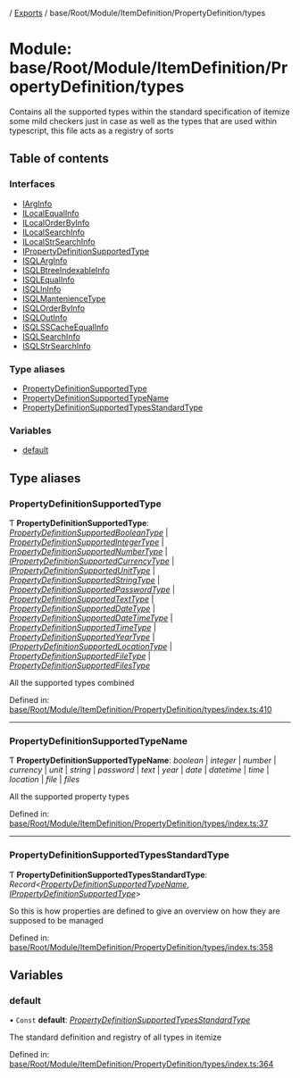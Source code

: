 [](../README.md) / [Exports](../modules.md) / base/Root/Module/ItemDefinition/PropertyDefinition/types

# Module: base/Root/Module/ItemDefinition/PropertyDefinition/types

Contains all the supported types within the standard specification of itemize
some mild checkers just in case as well as the types that are used within
typescript, this file acts as a registry of sorts

## Table of contents

### Interfaces

- [IArgInfo](../interfaces/base_root_module_itemdefinition_propertydefinition_types.iarginfo.md)
- [ILocalEqualInfo](../interfaces/base_root_module_itemdefinition_propertydefinition_types.ilocalequalinfo.md)
- [ILocalOrderByInfo](../interfaces/base_root_module_itemdefinition_propertydefinition_types.ilocalorderbyinfo.md)
- [ILocalSearchInfo](../interfaces/base_root_module_itemdefinition_propertydefinition_types.ilocalsearchinfo.md)
- [ILocalStrSearchInfo](../interfaces/base_root_module_itemdefinition_propertydefinition_types.ilocalstrsearchinfo.md)
- [IPropertyDefinitionSupportedType](../interfaces/base_root_module_itemdefinition_propertydefinition_types.ipropertydefinitionsupportedtype.md)
- [ISQLArgInfo](../interfaces/base_root_module_itemdefinition_propertydefinition_types.isqlarginfo.md)
- [ISQLBtreeIndexableInfo](../interfaces/base_root_module_itemdefinition_propertydefinition_types.isqlbtreeindexableinfo.md)
- [ISQLEqualInfo](../interfaces/base_root_module_itemdefinition_propertydefinition_types.isqlequalinfo.md)
- [ISQLInInfo](../interfaces/base_root_module_itemdefinition_propertydefinition_types.isqlininfo.md)
- [ISQLMantenienceType](../interfaces/base_root_module_itemdefinition_propertydefinition_types.isqlmanteniencetype.md)
- [ISQLOrderByInfo](../interfaces/base_root_module_itemdefinition_propertydefinition_types.isqlorderbyinfo.md)
- [ISQLOutInfo](../interfaces/base_root_module_itemdefinition_propertydefinition_types.isqloutinfo.md)
- [ISQLSSCacheEqualInfo](../interfaces/base_root_module_itemdefinition_propertydefinition_types.isqlsscacheequalinfo.md)
- [ISQLSearchInfo](../interfaces/base_root_module_itemdefinition_propertydefinition_types.isqlsearchinfo.md)
- [ISQLStrSearchInfo](../interfaces/base_root_module_itemdefinition_propertydefinition_types.isqlstrsearchinfo.md)

### Type aliases

- [PropertyDefinitionSupportedType](base_root_module_itemdefinition_propertydefinition_types.md#propertydefinitionsupportedtype)
- [PropertyDefinitionSupportedTypeName](base_root_module_itemdefinition_propertydefinition_types.md#propertydefinitionsupportedtypename)
- [PropertyDefinitionSupportedTypesStandardType](base_root_module_itemdefinition_propertydefinition_types.md#propertydefinitionsupportedtypesstandardtype)

### Variables

- [default](base_root_module_itemdefinition_propertydefinition_types.md#default)

## Type aliases

### PropertyDefinitionSupportedType

Ƭ **PropertyDefinitionSupportedType**: [*PropertyDefinitionSupportedBooleanType*](base_root_module_itemdefinition_propertydefinition_types_boolean.md#propertydefinitionsupportedbooleantype) \| [*PropertyDefinitionSupportedIntegerType*](base_root_module_itemdefinition_propertydefinition_types_integer.md#propertydefinitionsupportedintegertype) \| [*PropertyDefinitionSupportedNumberType*](base_root_module_itemdefinition_propertydefinition_types_number.md#propertydefinitionsupportednumbertype) \| [*IPropertyDefinitionSupportedCurrencyType*](../interfaces/base_root_module_itemdefinition_propertydefinition_types_currency.ipropertydefinitionsupportedcurrencytype.md) \| [*IPropertyDefinitionSupportedUnitType*](../interfaces/base_root_module_itemdefinition_propertydefinition_types_unit.ipropertydefinitionsupportedunittype.md) \| [*PropertyDefinitionSupportedStringType*](base_root_module_itemdefinition_propertydefinition_types_string.md#propertydefinitionsupportedstringtype) \| [*PropertyDefinitionSupportedPasswordType*](base_root_module_itemdefinition_propertydefinition_types_password.md#propertydefinitionsupportedpasswordtype) \| [*PropertyDefinitionSupportedTextType*](base_root_module_itemdefinition_propertydefinition_types_text.md#propertydefinitionsupportedtexttype) \| [*PropertyDefinitionSupportedDateType*](base_root_module_itemdefinition_propertydefinition_types_date.md#propertydefinitionsupporteddatetype) \| [*PropertyDefinitionSupportedDateTimeType*](base_root_module_itemdefinition_propertydefinition_types_datetime.md#propertydefinitionsupporteddatetimetype) \| [*PropertyDefinitionSupportedTimeType*](base_root_module_itemdefinition_propertydefinition_types_time.md#propertydefinitionsupportedtimetype) \| [*PropertyDefinitionSupportedYearType*](base_root_module_itemdefinition_propertydefinition_types_year.md#propertydefinitionsupportedyeartype) \| [*IPropertyDefinitionSupportedLocationType*](../interfaces/base_root_module_itemdefinition_propertydefinition_types_location.ipropertydefinitionsupportedlocationtype.md) \| [*PropertyDefinitionSupportedFileType*](base_root_module_itemdefinition_propertydefinition_types_file.md#propertydefinitionsupportedfiletype) \| [*PropertyDefinitionSupportedFilesType*](base_root_module_itemdefinition_propertydefinition_types_files.md#propertydefinitionsupportedfilestype)

All the supported types combined

Defined in: [base/Root/Module/ItemDefinition/PropertyDefinition/types/index.ts:410](https://github.com/onzag/itemize/blob/11a98dec/base/Root/Module/ItemDefinition/PropertyDefinition/types/index.ts#L410)

___

### PropertyDefinitionSupportedTypeName

Ƭ **PropertyDefinitionSupportedTypeName**: *boolean* \| *integer* \| *number* \| *currency* \| *unit* \| *string* \| *password* \| *text* \| *year* \| *date* \| *datetime* \| *time* \| *location* \| *file* \| *files*

All the supported property types

Defined in: [base/Root/Module/ItemDefinition/PropertyDefinition/types/index.ts:37](https://github.com/onzag/itemize/blob/11a98dec/base/Root/Module/ItemDefinition/PropertyDefinition/types/index.ts#L37)

___

### PropertyDefinitionSupportedTypesStandardType

Ƭ **PropertyDefinitionSupportedTypesStandardType**: *Record*<[*PropertyDefinitionSupportedTypeName*](base_root_module_itemdefinition_propertydefinition_types.md#propertydefinitionsupportedtypename), [*IPropertyDefinitionSupportedType*](../interfaces/base_root_module_itemdefinition_propertydefinition_types.ipropertydefinitionsupportedtype.md)\>

So this is how properties are defined to give an overview on
how they are supposed to be managed

Defined in: [base/Root/Module/ItemDefinition/PropertyDefinition/types/index.ts:358](https://github.com/onzag/itemize/blob/11a98dec/base/Root/Module/ItemDefinition/PropertyDefinition/types/index.ts#L358)

## Variables

### default

• `Const` **default**: [*PropertyDefinitionSupportedTypesStandardType*](base_root_module_itemdefinition_propertydefinition_types.md#propertydefinitionsupportedtypesstandardtype)

The standard definition and registry of all types in itemize

Defined in: [base/Root/Module/ItemDefinition/PropertyDefinition/types/index.ts:364](https://github.com/onzag/itemize/blob/11a98dec/base/Root/Module/ItemDefinition/PropertyDefinition/types/index.ts#L364)

